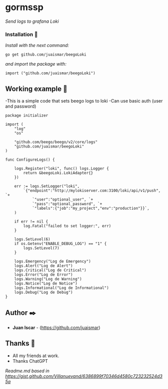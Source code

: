 # gormssp

_Send logs to grafana Loki_

### Installation 🔧

_Install with the next command:_

```
go get github.com/juaismar/beegoLoki
```

_and import the package with:_

```
import ("github.com/juaismar/beegoLoki")
```
## Working example 🚀

-This is a simple code that sets beego logs to loki
-Can use basic auth (user and password)
```
package initializer

import (
	"log"
	"os"

	"github.com/beego/beego/v2/core/logs"
	"github.com/juaismar/beegoLoki"
)

func ConfigureLogs() {

	logs.Register("loki", func() logs.Logger {
		return &beegoLoki.LokiAdapter{}
	})

	err := logs.SetLogger("loki",
		`{"endpoint":"http://mylokiserver.com:3100/loki/api/v1/push", `+
			`"user":"optional_user", `+
			`"pass":"optional_password", `+
			`"labels":{"job":"my_project","env":"production"}}`,
	)

	if err != nil {
		log.Fatal("failed to set logger:", err)
	}

	logs.SetLevel(6)
	if os.Getenv("ENABLE_DEBUG_LOG") == "1" {
		logs.SetLevel(7)
	}

	logs.Emergency("Log de Emergency")
	logs.Alert("Log de Alert")
	logs.Critical("Log de Critical")
	logs.Error("Log de Error")
	logs.Warning("Log de Warning")
	logs.Notice("Log de Notice")
	logs.Informational("Log de Informational")
	logs.Debug("Log de Debug")
}
```


## Author ✒️

* **Juan Iscar** - (https://github.com/juaismar)

## Thanks 🎁
* All my friends at work.
* Thanks ChatGPT


_Readme.md based in https://gist.github.com/Villanuevand/6386899f70346d4580c723232524d35a_
